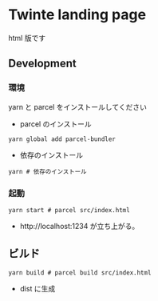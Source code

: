 # Twinte landing page

html 版です

## Development

### 環境

yarn と parcel をインストールしてください

- parcel のインストール

```shell
yarn global add parcel-bundler
```

- 依存のインストール

```shell
yarn # 依存のインストール
```

### 起動

```shell
yarn start # parcel src/index.html
```

- http://localhost:1234 が立ち上がる。

## ビルド

```shell
yarn build # parcel build src/index.html
```

- dist に生成
